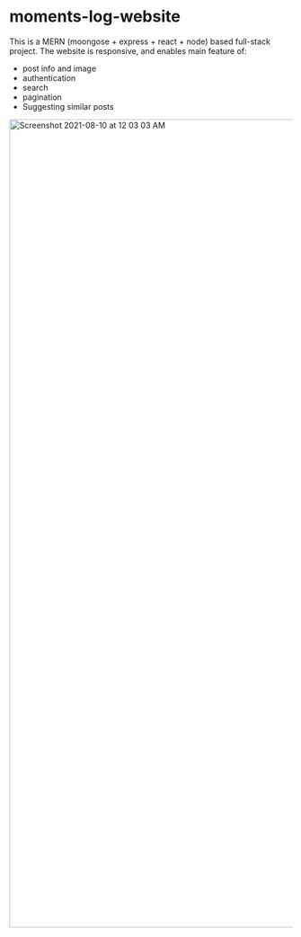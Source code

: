 # moments-log-website

This is a MERN (moongose + express + react + node) based full-stack project.
The website is responsive, and enables main feature of:
- post info and image
- authentication
- search
- pagination
- Suggesting similar posts

<img width="1438" alt="Screenshot 2021-08-10 at 12 03 03 AM" src="https://user-images.githubusercontent.com/86197091/128737541-d823ff94-6dca-4864-a870-fb826ada02b0.png">
